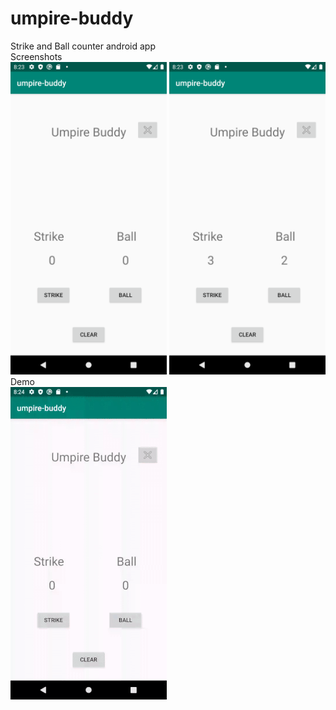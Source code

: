 # umpire-buddy
Strike and Ball counter android app  
Screenshots  
<img src="https://github.com/Barlow1/umpire-buddy/blob/master/demo/Screenshot_1580610204.png" height="500px">
<img src="https://github.com/Barlow1/umpire-buddy/blob/master/demo/Screenshot_1580610215.png" height="500px">  
Demo  
<img src="https://github.com/Barlow1/umpire-buddy/blob/master/demo/UmpireBuddyDemo.gif" height="500px">
